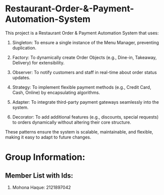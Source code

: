 # Restaurant-Order-&-Payment-Automation-System
This project is a Restaurant Order & Payment Automation System that uses:

1. Singleton: To ensure a single instance of the Menu Manager, preventing duplication.

2. Factory: To dynamically create Order Objects (e.g., Dine-in, Takeaway, Delivery) for extensibility.

3. Observer: To notify customers and staff in real-time about order status updates.

4. Strategy: To implement flexible payment methods (e.g., Credit Card, Cash, Online) by encapsulating algorithms.

5. Adapter: To integrate third-party payment gateways seamlessly into the system.

6. Decorator: To add additional features (e.g., discounts, special requests) to orders dynamically without altering their core structure.
   
These patterns ensure the system is scalable, maintainable, and flexible, making it easy to adapt to future changes.

# Group Information:
## Member List with Ids:
1. Mohona Haque: 2121897042


